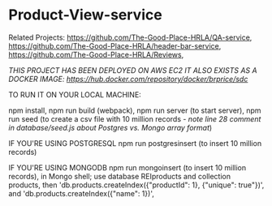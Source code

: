 # Product-View-service

Related Projects:
https://github.com/The-Good-Place-HRLA/QA-service,
https://github.com/The-Good-Place-HRLA/header-bar-service,
https://github.com/The-Good-Place-HRLA/Reviews,


*THIS PROJECT HAS BEEN DEPLOYED ON AWS EC2*
*IT ALSO EXISTS AS A DOCKER IMAGE: https://hub.docker.com/repository/docker/brprice/sdc*

TO RUN IT ON YOUR LOCAL MACHINE:

npm install,
npm run build (webpack),
npm run server (to start server),
npm run seed (to create a csv file with 10 million records - *note line 28 comment in database/seed.js about Postgres vs. Mongo array format*)

IF YOU'RE USING POSTGRESQL
npm run postgresinsert (to insert 10 million records)

IF YOU'RE USING MONGODB
npm run mongoinsert (to insert 10 million records),
in Mongo shell; use database REIproducts and collection products,
then 'db.products.createIndex({"productId": 1}, {"unique": true"})',
and 'db.products.createIndex({"name": 1})',
